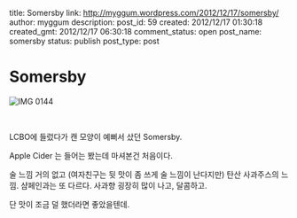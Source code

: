 title: Somersby
link: http://myggum.wordpress.com/2012/12/17/somersby/
author: myggum
description: 
post_id: 59
created: 2012/12/17 01:30:18
created_gmt: 2012/12/17 06:30:18
comment_status: open
post_name: somersby
status: publish
post_type: post

# Somersby

![IMG 0144](http://myggum.files.wordpress.com/2012/12/img_0144.jpg)

 

LCBO에 들렀다가 캔 모양이 예뻐서 샀던 Somersby.

Apple Cider 는 들어는 봤는데 마셔본건 처음이다.

술 느낌 거의 없고 (여자친구는 뒷 맛이 좀 쓰게 술 느낌이 난다지만) 탄산 사과주스의 느낌. 샴페인과는 또 다르다. 사과향 굉장히 많이 나고, 달콤하고.

단 맛이 조금 덜 했더라면 좋았을텐데.